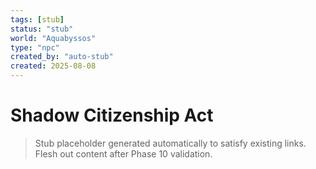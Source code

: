 ```yaml
---
tags: [stub]
status: "stub"
world: "Aquabyssos"
type: "npc"
created_by: "auto-stub"
created: 2025-08-08
---
```


# Shadow Citizenship Act

> Stub placeholder generated automatically to satisfy existing links. Flesh out content after Phase 10 validation.
